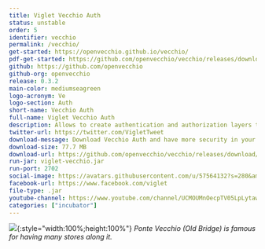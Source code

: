 ```yaml
---
title: Viglet Vecchio Auth
status: unstable
order: 5
identifier: vecchio
permalink: /vecchio/
get-started: https://openvecchio.github.io/vecchio/
pdf-get-started: https://github.com/openvecchio/vecchio/releases/download/v0.3.2/developer-guide.pdf
github: https://github.com/openvecchio
github-org: openvecchio
release: 0.3.2
main-color: mediumseagreen
logo-acronym: Ve
logo-section: Auth
short-name: Vecchio Auth
full-name: Viglet Vecchio Auth
description: Allows to create authentication and authorization layers to access API with proactive monitoring.
twitter-url: https://twitter.com/VigletTweet
download-message: Download Vecchio Auth and have more security in your environment.
download-size: 77.7 MB
download-url: https://github.com/openvecchio/vecchio/releases/download/v0.3.2/viglet-vecchio.jar
run-jar: viglet-vecchio.jar
run-port: 2702
social-image: https://avatars.githubusercontent.com/u/57564132?s=280&amp;v=4
facebook-url: https://www.facebook.com/viglet
file-type: .jar
youtube-channel: https://www.youtube.com/channel/UCMOUMnOecpTV05LpLytawuw
categories: ["incubator"]
---
```

![](/static_files/img/vecchio_bridge.jpg){:style="width:100%;height:100%"}
_Ponte Vecchio (Old Bridge) is famous for having many stores along it._